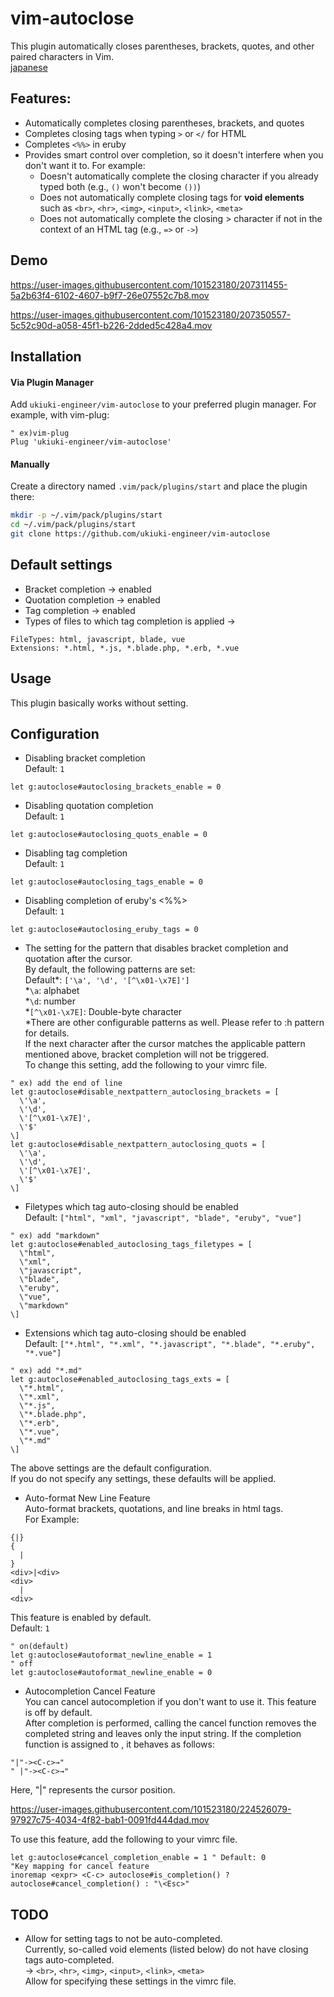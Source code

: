 # vim-autoclose
This plugin automatically closes parentheses, brackets, quotes, and other paired characters in Vim.  
[japanese](https://github.com/ukiuki-engineer/vim-autoclose/blob/master/readme_ja.md)

## Features:
- Automatically completes closing parentheses, brackets, and quotes
- Completes closing tags when typing `>` or `</` for HTML
- Completes `<%%>` in eruby
- Provides smart control over completion, so it doesn't interfere when you don't want it to. For example:
  - Doesn't automatically complete the closing character if you already typed both (e.g., `()` won't become `())`)
  - Does not automatically complete closing tags for **void elements** such as `<br>`, `<hr>`, `<img>`, `<input>`, `<link>`, `<meta>`
  - Does not automatically complete the closing > character if not in the context of an HTML tag (e.g., `=>` or `->`)

## Demo
https://user-images.githubusercontent.com/101523180/207311455-5a2b63f4-6102-4607-b9f7-26e07552c7b8.mov

https://user-images.githubusercontent.com/101523180/207350557-5c52c90d-a058-45f1-b226-2dded5c428a4.mov

## Installation
#### Via Plugin Manager
Add `ukiuki-engineer/vim-autoclose` to your preferred plugin manager.
For example, with vim-plug:
```vim
" ex)vim-plug
Plug 'ukiuki-engineer/vim-autoclose'
```
#### Manually
Create a directory named `.vim/pack/plugins/start` and place the plugin there:
```bash
mkdir -p ~/.vim/pack/plugins/start
cd ~/.vim/pack/plugins/start
git clone https://github.com/ukiuki-engineer/vim-autoclose
```

## Default settings
- Bracket completion → enabled
- Quotation completion → enabled
- Tag completion → enabled
- Types of files to which tag completion is applied
→
```
FileTypes: html, javascript, blade, vue
Extensions: *.html, *.js, *.blade.php, *.erb, *.vue
```

## Usage
This plugin basically works without setting.

## Configuration
- Disabling bracket completion  
Default: `1`
```vim
let g:autoclose#autoclosing_brackets_enable = 0
```
- Disabling quotation completion  
Default: `1`
```vim
let g:autoclose#autoclosing_quots_enable = 0
```
- Disabling tag completion  
Default: `1`
```vim
let g:autoclose#autoclosing_tags_enable = 0
```
- Disabling completion of eruby's <%%>  
Default: `1`
```vim
let g:autoclose#autoclosing_eruby_tags = 0
```
- The setting for the pattern that disables bracket completion and quotation after the cursor.  
By default, the following patterns are set:  
Default\*: `['\a', '\d', '[^\x01-\x7E]']`  
\*`\a`: alphabet  
\*`\d`: number  
\*`[^\x01-\x7E]`: Double-byte character  
\*There are other configurable patterns as well. Please refer to :h pattern for details.  
If the next character after the cursor matches the applicable pattern mentioned above, bracket completion will not be triggered.  
To change this setting, add the following to your vimrc file.
```vim
" ex) add the end of line
let g:autoclose#disable_nextpattern_autoclosing_brackets = [
  \'\a',
  \'\d',
  \'[^\x01-\x7E]',
  \'$'
\]
let g:autoclose#disable_nextpattern_autoclosing_quots = [
  \'\a',
  \'\d',
  \'[^\x01-\x7E]',
  \'$'
\]
```
- Filetypes which tag auto-closing should be enabled  
Default: `["html", "xml", "javascript", "blade", "eruby", "vue"]`
```vim
" ex) add "markdown"
let g:autoclose#enabled_autoclosing_tags_filetypes = [
  \"html",
  \"xml",
  \"javascript",
  \"blade",
  \"eruby",
  \"vue",
  \"markdown"
\]
```
- Extensions which tag auto-closing should be enabled  
Default: `["*.html", "*.xml", "*.javascript", "*.blade", "*.eruby", "*.vue"]`
```vim
" ex) add "*.md"
let g:autoclose#enabled_autoclosing_tags_exts = [
  \"*.html",
  \"*.xml",
  \"*.js",
  \"*.blade.php",
  \"*.erb",
  \"*.vue",
  \"*.md"
\]
```
The above settings are the default configuration.  
If you do not specify any settings, these defaults will be applied.
- Auto-format New Line Feature  
Auto-format brackets, quotations, and line breaks in html tags.  
For Example:
```
{|}
{
  |
}
<div>|<div>
<div>
  |
<div>
```
This feature is enabled by default.  
Default: `1`
```vim
" on(default)
let g:autoclose#autoformat_newline_enable = 1
" off
let g:autoclose#autoformat_newline_enable = 0
```
- Autocompletion Cancel Feature  
You can cancel autocompletion if you don't want to use it. This feature is off by default.  
After completion is performed, calling the cancel function removes the completed string and leaves only the input string. If the completion function is assigned to <C-c>, it behaves as follows:
```vim
"|"-><C-c>→"
" |"-><C-c>→" 
```
Here, "|" represents the cursor position.  

https://user-images.githubusercontent.com/101523180/224526079-97927c75-4034-4f82-bab1-0091fd444dad.mov

To use this feature, add the following to your vimrc file.
```vim
let g:autoclose#cancel_completion_enable = 1 " Default: 0
"Key mapping for cancel feature
inoremap <expr> <C-c> autoclose#is_completion() ? autoclose#cancel_completion() : "\<Esc>"
```

## TODO
- Allow for setting tags to not be auto-completed.  
  Currently, so-called void elements (listed below) do not have closing tags auto-completed.  
  → `<br>`, `<hr>`, `<img>`, `<input>`, `<link>`, `<meta>`  
  Allow for specifying these settings in the vimrc file.
